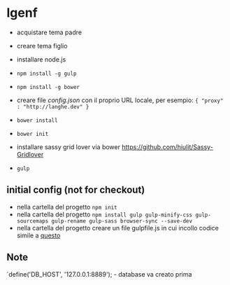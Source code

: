 # lgenf

- acquistare tema padre
- creare tema figlio
- installare node.js
- `npm install -g gulp`
- `npm install -g bower`
- creare file *config.json* con il proprio URL locale, per esempio: `{
		  "proxy" : "http://langhe.dev"
		}`

- `bower install`
- `bower init`
- installare sassy grid lover via bower https://github.com/hiulit/Sassy-Gridlover
- `gulp`


## initial config (not for checkout)

- nella cartella del progetto `npm init`
- nella cartella del progetto `npm install gulp gulp-minify-css gulp-sourcemaps gulp-rename gulp-sass browser-sync --save-dev`
- nella cartella del progetto creare un file gulpfile.js in cui incollo codice simile a [questo](http://wasimbhalli.com/configuring-gulp-and-browsersync-for-wordpress-_s-theme/)

## Note
`define('DB_HOST', '127.0.0.1:8889'); - database va creato prima